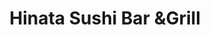 ---
layout: place
title: "Hinata Sushi Bar &Grill"
permalink: /virginia/alexandria/hinata-sushi-bar-grill.html
stateAbbr: VA
stateName: Virginia
cityName: Alexandria
seo:
  name: "Hinata Sushi Bar &Grill"
  type: Restaurant
  links: http://www.clover.com/online-ordering/hinata-alexandria/
description: "Relaxed locale dishing up traditional Japanese cuisine, including rolls, sashimi & tempura. Looking for sushi in Alexandria, Virginia? Check out Hinata Sushi..."
place_id: ChIJbzxVIsyxt4kRDvR65e416n0
photos:
  - name: >-
      places/ChIJbzxVIsyxt4kRDvR65e416n0/photos/AeeoHcI_AqaDSZQms03TwzWfaisbC5nOs0cxsIk9uNxO6d4OHTPHNc3M0M8XtGMs3cxtb0XFKlrLPEQa9zOCgnKxUMzDkwvknFZXk12oHRHySe-xrQz1ciBs2NRaxCaoBmKXY7pmbwks8MLLGCzdi5_i4pZmS9KQh_mxUFe_j_kVo14WIUyYxt9dDE9sRLOIq1jTotWyT1yVQQ-bxZKBtne6Ebfokttsvj63ZcCCWbMRhxOM4a6uHe4o-24DDDgUDmKOBs6ZZBox6A_eBM7WDyn14e2XaXez3FdLgzmABqjjVMfY5CK6kFWCD3gPVDqJI-SbW_YdOEKr5G_LNSjH1KTDkSq2HNClj6d85gc_t1xqYgi3h9q5Mo4L9EUm031RpfKdJhYz4oBnzZ7NuAUTdyLflkDvkkynWlHqAfE_8fZTRd0
    widthPx: 3024
    heightPx: 4032
    authorAttributions:
      - displayName: Abdullah Yasawy
        uri: https://maps.google.com/maps/contrib/102103328978515386339
        photoUri: >-
          https://lh3.googleusercontent.com/a-/ALV-UjWaegnWSrnO2-0i40vcWxrxVqvTtPzH-wySi4LXsh0953CG80ouog=s100-p-k-no-mo
    flagContentUri: >-
      https://www.google.com/local/imagery/report/?cb_client=maps_api_places.places_api&image_key=!1e10!2sCIHM0ogKEICAgID-3NyuHA&hl=en-US
    googleMapsUri: >-
      https://www.google.com/maps/place//data=!3m4!1e2!3m2!1sCIHM0ogKEICAgID-3NyuHA!2e10!4m2!3m1!1s0x89b7b1cc22553c6f:0x7dea35eee57af40e
  - name: >-
      places/ChIJbzxVIsyxt4kRDvR65e416n0/photos/AeeoHcIvbdD0qayk23vY4VP2o0lnOhFxt2CBVfGfHPnEFuJYRCGEhoFK1VHuGDQnXDFY9EXbCYdwxqOmuGWCgKaz-xgQqgF-MOPlGm5SrsQdTCsW8Jfxtd8lwvi9I7xhbxyCtg-ZKqRii9nUHRt-usMINMpvKeF26laaWlh5mHvxzLOl4txg63-pG2xTpX_M49ftCM4SGufbyySHyuOCL9H4Kwb_xjFs3ybN_aXWt2C0kjCYUKyfpfUX9AVbQUCYo3pOc-DwO81P-3ITeY5jtQxnxuz78VLiyjWrDzDtP1g0AnFJJA
    widthPx: 4032
    heightPx: 2269
    authorAttributions:
      - displayName: Hinata Sushi Bar &Grill
        uri: https://maps.google.com/maps/contrib/104062752083821820110
        photoUri: >-
          https://lh3.googleusercontent.com/a-/ALV-UjXTofQ7OBB_a1blCr99acrEtyDFZek05h9oRB9FLPyAQ4wGDes=s100-p-k-no-mo
    flagContentUri: >-
      https://www.google.com/local/imagery/report/?cb_client=maps_api_places.places_api&image_key=!1e10!2sAF1QipNifXzkr71WmCvyhkD3AgHP7VOVTrG4o_14aETH&hl=en-US
    googleMapsUri: >-
      https://www.google.com/maps/place//data=!3m4!1e2!3m2!1sAF1QipNifXzkr71WmCvyhkD3AgHP7VOVTrG4o_14aETH!2e10!4m2!3m1!1s0x89b7b1cc22553c6f:0x7dea35eee57af40e
  - name: >-
      places/ChIJbzxVIsyxt4kRDvR65e416n0/photos/AeeoHcJizS8X4OBSu7Yf0hziLrG5Xqott1-1uAbDfajvyLaOrZYwdXpB4tTkcy9nYR1ghGtIkdeIwyo6IT0q1_gJ5ZM9Qzi_qtbdIX2IxwcAvhlz8avr53H3cENfAEH88oZ3BHp-Ho5GF0lFhuaB-HrhcgMuiTjP70m0X3n9U2nxodKRyIOgXZ1BmWJs3Ob-5XnhQ9o227UhSOZ6GMtUVkmqCdqh2j1zzFlH87_qdmC_piIMeAEkJrMxp-ivgcYxPbKRhO0LBattdvHUgQi7S9bfPVhQXeDcd7Egz3WzEgrKSKxFExOxlyjb4dRoTCh0g_r4RTYpuRACxHQuEnlbMpF5OMwMo_07OQa8tVPUopq2mtgS-UKiKRJGHviLAnK8IteMPeQTKocATQJNHWEnN9oSUi9I-Dk4J6Wden09XLgqBWAI9A
    widthPx: 4032
    heightPx: 3024
    authorAttributions:
      - displayName: Ashley Peacock
        uri: https://maps.google.com/maps/contrib/114720276393986066621
        photoUri: >-
          https://lh3.googleusercontent.com/a/ACg8ocJYOa8ZB5N2lyzejR2Su1jmWLDzSYyZR2Ufa-qud0ektzeC=s100-p-k-no-mo
    flagContentUri: >-
      https://www.google.com/local/imagery/report/?cb_client=maps_api_places.places_api&image_key=!1e10!2sCIHM0ogKEICAgICH1pSmZA&hl=en-US
    googleMapsUri: >-
      https://www.google.com/maps/place//data=!3m4!1e2!3m2!1sCIHM0ogKEICAgICH1pSmZA!2e10!4m2!3m1!1s0x89b7b1cc22553c6f:0x7dea35eee57af40e
  - name: >-
      places/ChIJbzxVIsyxt4kRDvR65e416n0/photos/AeeoHcKxOnbDk51bmcxc4yg5aZSzVgBjTe3WOG-CjzJRwnd3y8SC15mShwDvQbH4VV9CQhtHu0c_pTugD4tfk8zHIrVZCIiVD2j8qpIDUdD9mird2tpf7fuwwYAHT2TtMTAc6IzCBjhyjAc-rHjE1oBx8JstfITIxocLyVHmKD1y0-x_g2bA4gFMiRz7nIgmgetPO6HO-1Rg9x8fh2ruYdFa1-0ZiWgjU9CcevbgSz5dO_6BivtRfjbiCE3aa6wg841u8VNF0M8WblzQHFNTNmR1luW70zfW_rqUK68vF2k_RB55bHHY7AgYLC9-ZoSn26Saxx9Ey__gJHtcP4meddTlSU0CY2kf4MZizibuG_bgH5PLkMQsG4rsfpOrOl5YiSqC34qGmEDWdI_0R_DD0dSI6hcKZWYw4hGn3VOTd6dl4EoiZQ
    widthPx: 3015
    heightPx: 3072
    authorAttributions:
      - displayName: Dan L
        uri: https://maps.google.com/maps/contrib/102604185757845069709
        photoUri: >-
          https://lh3.googleusercontent.com/a/ACg8ocLZmj5hLG7axuClM5d77b_aH_yLxrhom6RQvzYLIFilzusAZA=s100-p-k-no-mo
    flagContentUri: >-
      https://www.google.com/local/imagery/report/?cb_client=maps_api_places.places_api&image_key=!1e10!2sCIHM0ogKEICAgID71bShQg&hl=en-US
    googleMapsUri: >-
      https://www.google.com/maps/place//data=!3m4!1e2!3m2!1sCIHM0ogKEICAgID71bShQg!2e10!4m2!3m1!1s0x89b7b1cc22553c6f:0x7dea35eee57af40e
  - name: >-
      places/ChIJbzxVIsyxt4kRDvR65e416n0/photos/AeeoHcLxH2xcrOWyO9UakJftfkTuMNxg3_INcjNGARmPNVUL7Gup-sD8FxAI8OA0f2m5G9CCWWVSUzL90ztNdaMVFrjxIztQIrCO97dkZgoX1gXBAFaWbOHahcWG8TfwetZNgsa4loVCROT2C9KkNEipWA-1KTly89U2424N83Yv2t6fyNOqFKVGEKZxgYbn3T-ARr2atlQM0EMcZ1cKBVeYQ-saSBG3LBXUlQdaBfPHv17WUX3ugBUGLMvAEgU_IzwZTBzxzVBjwQfGFMuCJaCA78mS3M5gybQ64hET-0V-ahQhexnShS5Gp1kyMSit9iOmTn-_JYSThHHz802nZoxYWk1z7IsmFGxGDLEu3Qei9Lwhv-NJmBMxjIY4TOw5mOzFa0OYcQ_WFMCElEh9e9QPlMJay04bCCCsLvNJcONgKLsT7Q
    widthPx: 2810
    heightPx: 2327
    authorAttributions:
      - displayName: Barry Cheng
        uri: https://maps.google.com/maps/contrib/106652821272747419086
        photoUri: >-
          https://lh3.googleusercontent.com/a-/ALV-UjUgafjfWfSqXDfZ2gR6U4faCeHA4PWWstVZX8XA8NtTP0D-YMY=s100-p-k-no-mo
    flagContentUri: >-
      https://www.google.com/local/imagery/report/?cb_client=maps_api_places.places_api&image_key=!1e10!2sCIHM0ogKEICAgIDbrqiYKA&hl=en-US
    googleMapsUri: >-
      https://www.google.com/maps/place//data=!3m4!1e2!3m2!1sCIHM0ogKEICAgIDbrqiYKA!2e10!4m2!3m1!1s0x89b7b1cc22553c6f:0x7dea35eee57af40e
  - name: >-
      places/ChIJbzxVIsyxt4kRDvR65e416n0/photos/AeeoHcKBDCJCzl_GJByQGvdJd1D5mYEP9sLNHY2s8nfb4W0KHya5gnARRFLLhsRxpwfOB6iBjo8TVFVHIw_hnRO4kGCCtg4Ft6ywkUiHFD4c--ywy_qgXsBXbQhXJXrTmRb6BUnVsv7u0v459FkymMGvN6m3OjA1ag2MNJQeZPxqWeg48fqA0U85KCCg4EjAR5HUFxxa1Ftu0DRpchwIe6WvhcsZFb1CWTuv3Tf6fd7QalTqbJnNDbRb0az1PyTKK68BFFNZOLneGIzkyitMX6tl9g-VHdmEZFVNAevyISqrRKm7GD_pDuEZrHiEPmrFolX5uNTXTWBIKbE0KLYqtNAERD5YqlxVQarlQqSP62I7DIRJ2UQ3kDZIodb516UG51Yq5oS74S9ICX5qDDkzXHSNrT5pX5_RDFoBTxVNDPQTl82oCQ
    widthPx: 4000
    heightPx: 2250
    authorAttributions:
      - displayName: Michael Koenig
        uri: https://maps.google.com/maps/contrib/104184129438213009871
        photoUri: >-
          https://lh3.googleusercontent.com/a-/ALV-UjUQID_aKflfknPbO5PYJNLrCChpEpfDM3G9BVN2mA_PX1l_9IA9hQ=s100-p-k-no-mo
    flagContentUri: >-
      https://www.google.com/local/imagery/report/?cb_client=maps_api_places.places_api&image_key=!1e10!2sCIHM0ogKEICAgIDh5NaJTw&hl=en-US
    googleMapsUri: >-
      https://www.google.com/maps/place//data=!3m4!1e2!3m2!1sCIHM0ogKEICAgIDh5NaJTw!2e10!4m2!3m1!1s0x89b7b1cc22553c6f:0x7dea35eee57af40e
  - name: >-
      places/ChIJbzxVIsyxt4kRDvR65e416n0/photos/AeeoHcJvcM8AZXacl8AvIfsCoOzHtFOfhheEX6fvDWXtuF9dGRv9uPt4GTWcEVZC2AT4_Z_IeDoMzQgjvIEqFBFfZUUdk3fgGqRs3aPsr2G-H9HS2B55sBqMWUTFIB3aDYBh7Kg-w7fZwZpMcfChMmRcIcMeqquTsa_dJtdkQBKpTXh3bB1wrOUg2oOur0XMfg5j1Md7zaeiBPMVOUfoixDOYpt9xNJlyMMncsQoVWXWYdmS-yjJS2tU6XJb8_RUwm_gEnYrHroz9or5m5jZeUwd0JiQXkarTs2SSIWLQV2aqR2GJ5KHRDbNnpkSaZUuwyXEuDaY03hQx9XjgxaP7dNMtw87Cbv9Q3vE9orU-1MWywsWqRXBRzAC-cVO9QoSab6hMFArWJ3cACv_SIVOujH1OtDJkDOzuaqg2kqv-oX-w_eEcTw
    widthPx: 4000
    heightPx: 3000
    authorAttributions:
      - displayName: Gio Van Remortel
        uri: https://maps.google.com/maps/contrib/112499031261648728836
        photoUri: >-
          https://lh3.googleusercontent.com/a/ACg8ocKD2V8BUJE31y2-fkpG9bNkjrnv52sAjVQQpKlhQMzoPZ5YALZb=s100-p-k-no-mo
    flagContentUri: >-
      https://www.google.com/local/imagery/report/?cb_client=maps_api_places.places_api&image_key=!1e10!2sCIHM0ogKEICAgICDpvKw9wE&hl=en-US
    googleMapsUri: >-
      https://www.google.com/maps/place//data=!3m4!1e2!3m2!1sCIHM0ogKEICAgICDpvKw9wE!2e10!4m2!3m1!1s0x89b7b1cc22553c6f:0x7dea35eee57af40e
  - name: >-
      places/ChIJbzxVIsyxt4kRDvR65e416n0/photos/AeeoHcJsiDnYPXemssizID312GuW5ND9DKrTfIDhm4VZUq9BkkbLNScz0wdY99zXVUHi5LTLAiT-6HINWMp9NPa-OceNMqYHRLXdKNojF2zkJxS7q59xPWy5dgAGcoDsf0o24rOWRSCa4yvzaXjJ9E3_9DaPO5l8x-b0YWgEz37bTXALILhtiULIBnkBufHDBMW2ZfJffAsEuUhF5A35RWh_y6gbBjtwoazSAuDGs7TDQCxYd6jvXR8vs5DRsPoQJYrkWGyrkA0nrZrpXDqkKyXMDp17oJwYB418F4ozJ5OJwh_QKBLofSHfGXoEjKYp0S6ctS_32w1UVxEz-UT6DZQDIAzPvt-LYNONtZI-GY1eg2bKFjN89KBx4AzrIGeGHDqLxYHrbbUU16KyZz6AXYaKzTjJBS-XAecxj6I6sVfkeP8VxN5N
    widthPx: 4032
    heightPx: 3024
    authorAttributions:
      - displayName: David Travis Freidman
        uri: https://maps.google.com/maps/contrib/112587541062734972467
        photoUri: >-
          https://lh3.googleusercontent.com/a-/ALV-UjVxwnwQJ3siDn7n-2iYz-chPogzdA5qb9Ncwda-jE8kZH29xah6=s100-p-k-no-mo
    flagContentUri: >-
      https://www.google.com/local/imagery/report/?cb_client=maps_api_places.places_api&image_key=!1e10!2sCIHM0ogKEICAgICW8vmIgAE&hl=en-US
    googleMapsUri: >-
      https://www.google.com/maps/place//data=!3m4!1e2!3m2!1sCIHM0ogKEICAgICW8vmIgAE!2e10!4m2!3m1!1s0x89b7b1cc22553c6f:0x7dea35eee57af40e
  - name: >-
      places/ChIJbzxVIsyxt4kRDvR65e416n0/photos/AeeoHcIqpDoR33lS57PlB1lbxQTmjzcLpF8UcHIE41p6qNMD0lhJbJHILptCQ_GVVM6LFNDf3BlghrssMGwuYhqAvf33lm1uuhh-d_RNNTDfAb_5Dt_FgJKzlTItAE1DN9gL6-72-_kwdSFnN8RdaiWtkLpfAiELpSSPnoep6Lp8xMcB3-0JgnPrE6DRpn8SF8t-eHSDv0Y8ZK4rBxEOjP1UMn_34BKS1Ht16DQtuCgwYcBKpWUpfW_lGGZILzAT_9VWkOpdDpfuy38E0iPwGhJJ2YMI6hxuvzwyvEQUrmQf1LbX22XYH7JbKqfXiKgyl_LRQNvPCvkoBd2Mw4XxTWCvoTCuh9-ZpANUisE19W11V7GetG4_mobPQcx-MAJgB7InbQ0B6U-l7AwhRrHKkjnbDBX_bnRuQCNawNoKF_xmDjGvYw
    widthPx: 3566
    heightPx: 2155
    authorAttributions:
      - displayName: Michael Koenig
        uri: https://maps.google.com/maps/contrib/104184129438213009871
        photoUri: >-
          https://lh3.googleusercontent.com/a-/ALV-UjUQID_aKflfknPbO5PYJNLrCChpEpfDM3G9BVN2mA_PX1l_9IA9hQ=s100-p-k-no-mo
    flagContentUri: >-
      https://www.google.com/local/imagery/report/?cb_client=maps_api_places.places_api&image_key=!1e10!2sCIHM0ogKEICAgIDh5NaJLw&hl=en-US
    googleMapsUri: >-
      https://www.google.com/maps/place//data=!3m4!1e2!3m2!1sCIHM0ogKEICAgIDh5NaJLw!2e10!4m2!3m1!1s0x89b7b1cc22553c6f:0x7dea35eee57af40e
  - name: >-
      places/ChIJbzxVIsyxt4kRDvR65e416n0/photos/AeeoHcInYVr0OjU_MeJp6EdRuXHyIkcjYMsbW-zwm4G8CB4Hf2kkIvKbVz1j-NKk039X3xOvNwH1D_Nyb8ySIFWGuuiUFLhab0vEplVpa6XWmdyvfX_j2If7jMx23P0NVESNAGVonX0uLkL3q5CG9dLU9wivDgHRum8Z1gUDjRgQgwfWcs6-b8rAwpOqK2uDcga1M4ks1SAUCIfUETcnNl1v6lcLYiFMVo1Z5Ycv7sZrdS3T-P9IiIV0xZn0n05fJFQcAQwyqb9Ck1sJu0Di92l4A9LgKqXiQih-PVMqCfq1O-pJV4NnD6YM1zc_jtzcV56A1gnbXG12UkjyHawXlKNknlbkPbWeeHTKMEamSKYUHeE2tn2vLVKgMxAsdugBRxM5bBpZsH0TmXXitb1V9TLMzhanImiISdvXmg37KQQ2jxfTeA
    widthPx: 1170
    heightPx: 2208
    authorAttributions:
      - displayName: Roshelle
        uri: https://maps.google.com/maps/contrib/101451874615207769030
        photoUri: >-
          https://lh3.googleusercontent.com/a-/ALV-UjXq_AkV--ywviADauFVAoAezvhi6z5_MUAq639wbv2fTctGoOsA=s100-p-k-no-mo
    flagContentUri: >-
      https://www.google.com/local/imagery/report/?cb_client=maps_api_places.places_api&image_key=!1e10!2sCIHM0ogKEICAgIDi-uWLZQ&hl=en-US
    googleMapsUri: >-
      https://www.google.com/maps/place//data=!3m4!1e2!3m2!1sCIHM0ogKEICAgIDi-uWLZQ!2e10!4m2!3m1!1s0x89b7b1cc22553c6f:0x7dea35eee57af40e
address: 909 N St Asaph St, Alexandria, VA 22314, USA
street: 909 N St Asaph St
city: Alexandria
state: VA
zip: '22314'
country: USA
neighborhood: Old Town North
latitude: '38.814340'
longitude: '-77.043626'
accessibility_options:
  wheelchairAccessibleParking: true
  wheelchairAccessibleEntrance: true
  wheelchairAccessibleRestroom: true
  wheelchairAccessibleSeating: true
business_status: OPERATIONAL
name: Hinata Sushi Bar &Grill
google_maps_links:
  directionsUri: >-
    https://www.google.com/maps/dir//''/data=!4m7!4m6!1m1!4e2!1m2!1m1!1s0x89b7b1cc22553c6f:0x7dea35eee57af40e!3e0
  placeUri: https://maps.google.com/?cid=9073123699459814414
  writeAReviewUri: >-
    https://www.google.com/maps/place//data=!4m3!3m2!1s0x89b7b1cc22553c6f:0x7dea35eee57af40e!12e1
  reviewsUri: >-
    https://www.google.com/maps/place//data=!4m4!3m3!1s0x89b7b1cc22553c6f:0x7dea35eee57af40e!9m1!1b1
  photosUri: >-
    https://www.google.com/maps/place//data=!4m3!3m2!1s0x89b7b1cc22553c6f:0x7dea35eee57af40e!10e5
primary_type: Restaurant
opening_hours:
  regular: null
  current: null
secondary_opening_hours:
  regular:
    weekdayDescriptions: null
    type: null
  current:
    weekdayDescriptions: null
    type: null
phone: (571) 483-0129
price_level: PRICE_LEVEL_MODERATE
price_range: $20 &ndash; $30
rating: '4.5'
rating_count: 0
website: http://www.clover.com/online-ordering/hinata-alexandria/
reviews:
  - name: >-
      places/ChIJbzxVIsyxt4kRDvR65e416n0/reviews/ChZDSUhNMG9nS0VJQ0FnSUMzaHBTcUp3EAE
    relativePublishTimeDescription: 5 months ago
    rating: 5
    text:
      text: >-
        I had the most incredible experience at Hinata Sushi!


        The sushi was absolutely outstanding! fresh, flavorful, and beautifully
        presented. Every bite was a delight, and you could tell the ingredients
        were top-notch. We tried a variety of rolls, each one unique and
        delicious in its own way. The chef’s creativity and attention to detail
        really stood out.


        We also appreciated the thoughtful touches throughout the meal, like the
        perfect pairing suggestions and the attention to dietary preferences.
        It’s rare to find a restaurant that combines such high quality in both
        food and service.


        Overall, Hinata Sushi exceeded all our expectations. I can’t wait to
        come back for another unforgettable meal. Highly recommend this spot to
        anyone looking for the best sushi in town!
      languageCode: en
    originalText:
      text: >-
        I had the most incredible experience at Hinata Sushi!


        The sushi was absolutely outstanding! fresh, flavorful, and beautifully
        presented. Every bite was a delight, and you could tell the ingredients
        were top-notch. We tried a variety of rolls, each one unique and
        delicious in its own way. The chef’s creativity and attention to detail
        really stood out.


        We also appreciated the thoughtful touches throughout the meal, like the
        perfect pairing suggestions and the attention to dietary preferences.
        It’s rare to find a restaurant that combines such high quality in both
        food and service.


        Overall, Hinata Sushi exceeded all our expectations. I can’t wait to
        come back for another unforgettable meal. Highly recommend this spot to
        anyone looking for the best sushi in town!
      languageCode: en
    authorAttribution:
      displayName: Esther Lee
      uri: https://www.google.com/maps/contrib/115648745479628182734/reviews
      photoUri: >-
        https://lh3.googleusercontent.com/a/ACg8ocLPebTe1h2pl4TMthh8gJGOKlt2DyhU4lcMRxwxyTolBzS9sA=s128-c0x00000000-cc-rp-mo
    publishTime: '2024-11-05T02:38:15.653442Z'
    flagContentUri: >-
      https://www.google.com/local/review/rap/report?postId=ChZDSUhNMG9nS0VJQ0FnSUMzaHBTcUp3EAE&d=17924085&t=1
    googleMapsUri: >-
      https://www.google.com/maps/reviews/data=!4m6!14m5!1m4!2m3!1sChZDSUhNMG9nS0VJQ0FnSUMzaHBTcUp3EAE!2m1!1s0x89b7b1cc22553c6f:0x7dea35eee57af40e
  - name: >-
      places/ChIJbzxVIsyxt4kRDvR65e416n0/reviews/ChZDSUhNMG9nS0VJQ0FnTURRamRmVVNnEAE
    relativePublishTimeDescription: a month ago
    rating: 4
    text:
      text: >-
        Food was tasty and big portions! Service was a little slow even though
        it wasn’t busy on a Wednesday night. Restaurant is clean and welcoming.
        Prices for dinner were a bit high for some items. Lunch menu seems to be
        more options for reasonable prices.
      languageCode: en
    originalText:
      text: >-
        Food was tasty and big portions! Service was a little slow even though
        it wasn’t busy on a Wednesday night. Restaurant is clean and welcoming.
        Prices for dinner were a bit high for some items. Lunch menu seems to be
        more options for reasonable prices.
      languageCode: en
    authorAttribution:
      displayName: Ashley Carswell
      uri: https://www.google.com/maps/contrib/116690136202687047469/reviews
      photoUri: >-
        https://lh3.googleusercontent.com/a-/ALV-UjV8ecvCusQez1L_mzNryvCacKmGs7pN7zn6KcEfewDGHb_0XHeO=s128-c0x00000000-cc-rp-mo-ba4
    publishTime: '2025-03-13T00:42:27.967683Z'
    flagContentUri: >-
      https://www.google.com/local/review/rap/report?postId=ChZDSUhNMG9nS0VJQ0FnTURRamRmVVNnEAE&d=17924085&t=1
    googleMapsUri: >-
      https://www.google.com/maps/reviews/data=!4m6!14m5!1m4!2m3!1sChZDSUhNMG9nS0VJQ0FnTURRamRmVVNnEAE!2m1!1s0x89b7b1cc22553c6f:0x7dea35eee57af40e
  - name: >-
      places/ChIJbzxVIsyxt4kRDvR65e416n0/reviews/ChdDSUhNMG9nS0VJQ0FnSURyNk5Qay1nRRAB
    relativePublishTimeDescription: 9 months ago
    rating: 5
    text:
      text: >-
        We had a lovely dinner here! Age Tofu was delicious, sushi was great and
        fun fruity beer selection. The atmosphere is not very warm with the
        concrete floors but the service was friendly. Will be back!! Thanks!
      languageCode: en
    originalText:
      text: >-
        We had a lovely dinner here! Age Tofu was delicious, sushi was great and
        fun fruity beer selection. The atmosphere is not very warm with the
        concrete floors but the service was friendly. Will be back!! Thanks!
      languageCode: en
    authorAttribution:
      displayName: Joolee Russell
      uri: https://www.google.com/maps/contrib/112628149002069204069/reviews
      photoUri: >-
        https://lh3.googleusercontent.com/a-/ALV-UjVrcFgErDyMdVsGNRTLi-yFK7PJlA4KdgqrjVoyIEe9ke1A7qXd=s128-c0x00000000-cc-rp-mo-ba4
    publishTime: '2024-07-13T23:43:01.424204Z'
    flagContentUri: >-
      https://www.google.com/local/review/rap/report?postId=ChdDSUhNMG9nS0VJQ0FnSURyNk5Qay1nRRAB&d=17924085&t=1
    googleMapsUri: >-
      https://www.google.com/maps/reviews/data=!4m6!14m5!1m4!2m3!1sChdDSUhNMG9nS0VJQ0FnSURyNk5Qay1nRRAB!2m1!1s0x89b7b1cc22553c6f:0x7dea35eee57af40e
  - name: >-
      places/ChIJbzxVIsyxt4kRDvR65e416n0/reviews/ChZDSUhNMG9nS0VJQ0FnSURIb3J6Z053EAE
    relativePublishTimeDescription: 7 months ago
    rating: 4
    text:
      text: >-
        Delicious and authentic Japanese food. They get 5 stars on taste,
        presentation and service. Only suggestion I'd make is to maintain more
        of the Japanese culture by playing their music vs R&B. Get the Osaka
        roll. You won't regret it!
      languageCode: en
    originalText:
      text: >-
        Delicious and authentic Japanese food. They get 5 stars on taste,
        presentation and service. Only suggestion I'd make is to maintain more
        of the Japanese culture by playing their music vs R&B. Get the Osaka
        roll. You won't regret it!
      languageCode: en
    authorAttribution:
      displayName: Diana
      uri: https://www.google.com/maps/contrib/105160787493553336959/reviews
      photoUri: >-
        https://lh3.googleusercontent.com/a-/ALV-UjX_M2wHwdbXej_toc4ctRWlPC-RpxZTkHqpy-nz1phL5YJKF0LRpA=s128-c0x00000000-cc-rp-mo-ba2
    publishTime: '2024-09-14T01:05:00.866423Z'
    flagContentUri: >-
      https://www.google.com/local/review/rap/report?postId=ChZDSUhNMG9nS0VJQ0FnSURIb3J6Z053EAE&d=17924085&t=1
    googleMapsUri: >-
      https://www.google.com/maps/reviews/data=!4m6!14m5!1m4!2m3!1sChZDSUhNMG9nS0VJQ0FnSURIb3J6Z053EAE!2m1!1s0x89b7b1cc22553c6f:0x7dea35eee57af40e
  - name: >-
      places/ChIJbzxVIsyxt4kRDvR65e416n0/reviews/ChdDSUhNMG9nS0VJQ0FnTUNJODQ2aGlnRRAB
    relativePublishTimeDescription: a week ago
    rating: 5
    text:
      text: >-
        We are HUGE fans, have been recommending to everyone and come once a
        week.

        Last night was a big miss!!  Shortcuts were taken on the crab mix for
        the Alaskan roll, tuna was noticeable thinner on the Redskin roll.

        Please don't go downhill like every other failure in Old Town. 
        Consistency builds loyalty.

        Not going to ding your rating this time.  Going to chalk ot up as an off
        night.

        We love the Redskin, Rainbow, and Alaskan rolls, highly recommend!!!
      languageCode: en
    originalText:
      text: >-
        We are HUGE fans, have been recommending to everyone and come once a
        week.

        Last night was a big miss!!  Shortcuts were taken on the crab mix for
        the Alaskan roll, tuna was noticeable thinner on the Redskin roll.

        Please don't go downhill like every other failure in Old Town. 
        Consistency builds loyalty.

        Not going to ding your rating this time.  Going to chalk ot up as an off
        night.

        We love the Redskin, Rainbow, and Alaskan rolls, highly recommend!!!
      languageCode: en
    authorAttribution:
      displayName: Rhonda Brooks
      uri: https://www.google.com/maps/contrib/103965154304624578252/reviews
      photoUri: >-
        https://lh3.googleusercontent.com/a/ACg8ocLGYkRoLMw6R4fXWUZv9GJlRPZZyf5v0GdHlNoUk9ntdjE0uw=s128-c0x00000000-cc-rp-mo
    publishTime: '2025-04-04T15:39:46.395017Z'
    flagContentUri: >-
      https://www.google.com/local/review/rap/report?postId=ChdDSUhNMG9nS0VJQ0FnTUNJODQ2aGlnRRAB&d=17924085&t=1
    googleMapsUri: >-
      https://www.google.com/maps/reviews/data=!4m6!14m5!1m4!2m3!1sChdDSUhNMG9nS0VJQ0FnTUNJODQ2aGlnRRAB!2m1!1s0x89b7b1cc22553c6f:0x7dea35eee57af40e
parking_options:
  freeStreetParking: true
  freeGarageParking: true
payment_options:
  acceptsCreditCards: true
  acceptsDebitCards: true
  acceptsCashOnly: false
  acceptsNfc: true
allow_dogs: null
curbside_pickup: null
delivery: true
dine_in: true
good_for_children: null
good_for_groups: null
good_for_sports: null
live_music: false
menu_for_children: false
outdoor_seating: false
reservable: true
restroom: true
serves_beer: true
serves_breakfast: null
serves_brunch: null
serves_cocktails: null
serves_coffee: null
serves_dinner: true
serves_dessert: true
serves_lunch: true
serves_vegetarian_food: true
serves_wine: true
takeout: true
summary: >-
  Relaxed locale dishing up traditional Japanese cuisine, including rolls,
  sashimi & tempura.

---